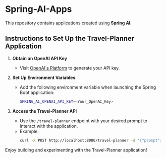 # Spring-AI-Apps

This repository contains applications created using **Spring AI**.

## Instructions to Set Up the Travel-Planner Application

1. **Obtain an OpenAI API Key**  
   - Visit [OpenAI's Platform](https://platform.openai.com/docs/overview) to generate your API key.

2. **Set Up Environment Variables**  
   - Add the following environment variable when launching the Spring Boot application:  
     ```bash
     SPRING_AI_OPENAI_API_KEY=<Your_OpenAI_Key>
     ```

3. **Access the Travel-Planner API**  
   - Use the `/travel-planner` endpoint with your desired prompt to interact with the application.  
   - Example:  
     ```bash
     curl -X POST http://localhost:8080/travel-planner -d '{"prompt": "I want to travel with my family of 4 to Newyork for a 3 DAY trip. I am travelling from Washington D.C. Please provide itenery for this trip along with hotel and air fare"}'
     ```

Enjoy building and experimenting with the Travel-Planner application!

